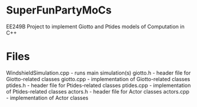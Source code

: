 # SuperFunPartyMoCs
EE249B Project to implement Giotto and Ptides models of Computation in C++

# Files
WindshieldSimulation.cpp - runs main simulation(s)
giotto.h - header file for Giotto-related classes
giotto.cpp - implementation of Giotto-related classes
ptides.h - header file for Ptides-related classes
ptides.cpp - implementation of Ptides-related classes
actors.h - header file for Actor classes
actors.cpp - implementation of Actor classes
